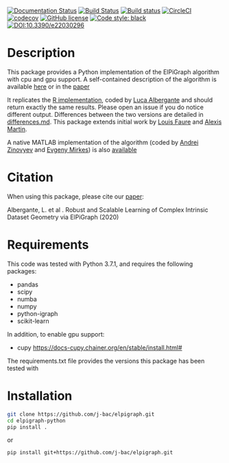 [![Documentation Status](https://readthedocs.org/projects/elpigraph-python/badge/?version=latest)](https://elpigraph-python.readthedocs.io/en/latest/?badge=latest)
[![Build Status](https://travis-ci.com/j-bac/elpigraph-python.svg?branch=master)](https://travis-ci.com/j-bac/elpigraph-python)
[![Build status](https://ci.appveyor.com/api/projects/status/hvnmxujbjvthfxn4/branch/master?svg=true)](https://ci.appveyor.com/project/j-bac/elpigraph-python/branch/master)
[![CircleCI](https://circleci.com/gh/j-bac/elpigraph-python/tree/master.svg?style=shield)](https://circleci.com/gh/j-bac/elpigraph-python/tree/master)
[![codecov](https://codecov.io/gh/j-bac/elpigraph-python/branch/master/graph/badge.svg)](https://codecov.io/gh/j-bac/elpigraph-python)
[![GitHub license](https://img.shields.io/github/license/j-bac/elpigraph-python)](https://github.com/j-bac/elpigraph-python/blob/master/LICENSE)
[![Code style: black](https://img.shields.io/badge/code%20style-black-000000.svg)](https://github.com/psf/black)
[![DOI:10.3390/e22030296](https://img.shields.io/badge/DOI-10.3390%2Fe22030296-blue)](https://doi.org/10.3390/e22030296)

Description
===========

This package provides a Python implementation of the ElPiGraph algorithm with cpu and gpu support. A
self-contained description of the algorithm is available
[here](https://github.com/auranic/Elastic-principal-graphs/blob/master/ElPiGraph_Methods.pdf)
or in the [paper](https://www.mdpi.com/1099-4300/22/3/296)

It replicates the [R implementation](https://github.com/j-bac/ElPiGraph.R),
coded by [Luca Albergante](https://github.com/Albluca) and should return exactly the same results. Please open an issue if you do  notice different output. Differences between the two versions are detailed in [differences.md](differences.md). This package extends initial work by [Louis Faure](https://github.com/LouisFaure/ElPiGraph.P) and [Alexis Martin](https://github.com/AlexiMartin/ElPiGraph.P).

A native MATLAB implementation of the algorithm (coded by [Andrei
Zinovyev](https://github.com/auranic/) and [Evgeny
Mirkes](https://github.com/Mirkes)) is also
[available](https://github.com/auranic/Elastic-principal-graphs)

Citation
========

When using this package, please cite our [paper](https://www.mdpi.com/1099-4300/22/3/296):

Albergante, L.  et al . Robust and Scalable Learning of Complex Intrinsic Dataset Geometry via ElPiGraph (2020)

Requirements
============

This code was tested with Python 3.7.1, and requires the following packages:
- pandas
- scipy
- numba
- numpy
- python-igraph
- scikit-learn

In addition, to enable gpu support:
- cupy
https://docs-cupy.chainer.org/en/stable/install.html#

The requirements.txt file provides the versions this package has been tested with

Installation
====================
```bash
git clone https://github.com/j-bac/elpigraph.git
cd elpigraph-python
pip install .
```
or

```bash
pip install git+https://github.com/j-bac/elpigraph.git
```
